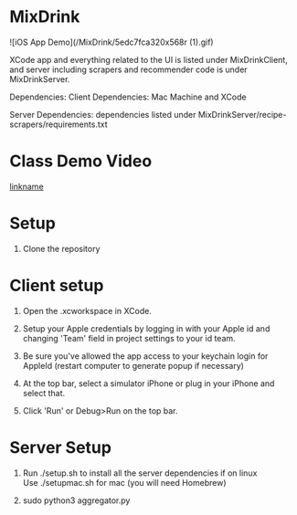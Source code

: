 # MixDrink

![iOS App Demo](/MixDrink/5edc7fca320x568r (1).gif)

XCode app and everything related to the UI is listed under MixDrinkClient, and server including scrapers and recommender code is under MixDrinkServer.

Dependencies:
Client Dependencies:
Mac Machine and XCode

Server Dependencies:
dependencies listed under MixDrinkServer/recipe-scrapers/requirements.txt

# Class Demo Video

[linkname](https://youtu.be/HaqLkxOMtHM)

# Setup
1. Clone the repository

# Client setup
1. Open the .xcworkspace in XCode.

2. Setup your Apple credentials by logging in with your Apple id and changing 'Team' field in project settings to your id team.

3. Be sure you've allowed the app access to your keychain login for AppleId (restart computer to generate popup if necessary)

4. At the top bar, select a simulator iPhone or plug in your iPhone and select that.

5. Click 'Run' or Debug>Run on the top bar.

# Server Setup

1. Run ./setup.sh to install all the server dependencies if on linux  
   Use ./setupmac.sh for mac (you will need Homebrew)

2. sudo python3 aggregator.py
